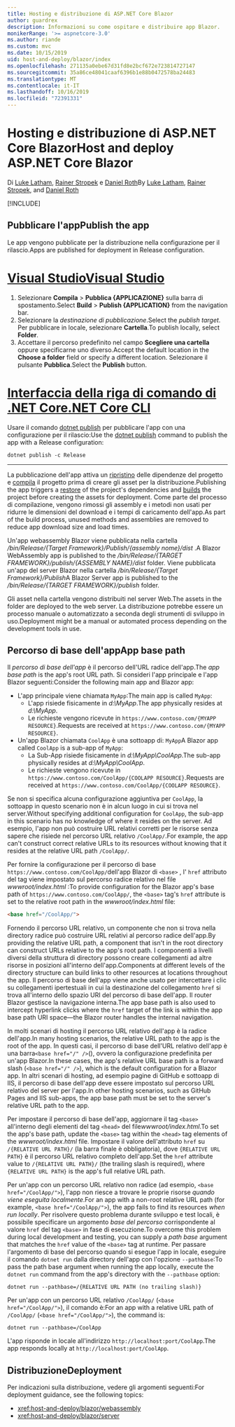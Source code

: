 ```yaml
---
title: Hosting e distribuzione di ASP.NET Core Blazor
author: guardrex
description: Informazioni su come ospitare e distribuire app Blazor.
monikerRange: '>= aspnetcore-3.0'
ms.author: riande
ms.custom: mvc
ms.date: 10/15/2019
uid: host-and-deploy/blazor/index
ms.openlocfilehash: 271135a0ebe67d31fd8e2bcf672e723814727147
ms.sourcegitcommit: 35a86ce48041caaf6396b1e88b0472578ba24483
ms.translationtype: MT
ms.contentlocale: it-IT
ms.lasthandoff: 10/16/2019
ms.locfileid: "72391331"
---
```

# <a name="host-and-deploy-aspnet-core-blazor"></a><span data-ttu-id="fb706-103">Hosting e distribuzione di ASP.NET Core Blazor</span><span class="sxs-lookup"><span data-stu-id="fb706-103">Host and deploy ASP.NET Core Blazor</span></span>

<span data-ttu-id="fb706-104">Di [Luke Latham](https://github.com/guardrex), [Rainer Stropek](https://www.timecockpit.com) e [Daniel Roth](https://github.com/danroth27)</span><span class="sxs-lookup"><span data-stu-id="fb706-104">By [Luke Latham](https://github.com/guardrex), [Rainer Stropek](https://www.timecockpit.com), and [Daniel Roth](https://github.com/danroth27)</span></span>

[!INCLUDE[](~/includes/blazorwasm-preview-notice.md)]

## <a name="publish-the-app"></a><span data-ttu-id="fb706-105">Pubblicare l'app</span><span class="sxs-lookup"><span data-stu-id="fb706-105">Publish the app</span></span>

<span data-ttu-id="fb706-106">Le app vengono pubblicate per la distribuzione nella configurazione per il rilascio.</span><span class="sxs-lookup"><span data-stu-id="fb706-106">Apps are published for deployment in Release configuration.</span></span>

# <a name="visual-studiotabvisual-studio"></a>[<span data-ttu-id="fb706-107">Visual Studio</span><span class="sxs-lookup"><span data-stu-id="fb706-107">Visual Studio</span></span>](#tab/visual-studio)

1. <span data-ttu-id="fb706-108">Selezionare **Compila** > **Pubblica {APPLICAZIONE}** sulla barra di spostamento.</span><span class="sxs-lookup"><span data-stu-id="fb706-108">Select **Build** > **Publish {APPLICATION}** from the navigation bar.</span></span>
1. <span data-ttu-id="fb706-109">Selezionare la *destinazione di pubblicazione*.</span><span class="sxs-lookup"><span data-stu-id="fb706-109">Select the *publish target*.</span></span> <span data-ttu-id="fb706-110">Per pubblicare in locale, selezionare **Cartella**.</span><span class="sxs-lookup"><span data-stu-id="fb706-110">To publish locally, select **Folder**.</span></span>
1. <span data-ttu-id="fb706-111">Accettare il percorso predefinito nel campo **Scegliere una cartella** oppure specificarne uno diverso.</span><span class="sxs-lookup"><span data-stu-id="fb706-111">Accept the default location in the **Choose a folder** field or specify a different location.</span></span> <span data-ttu-id="fb706-112">Selezionare il pulsante **Pubblica**.</span><span class="sxs-lookup"><span data-stu-id="fb706-112">Select the **Publish** button.</span></span>

# <a name="net-core-clitabnetcore-cli"></a>[<span data-ttu-id="fb706-113">Interfaccia della riga di comando di .NET Core</span><span class="sxs-lookup"><span data-stu-id="fb706-113">.NET Core CLI</span></span>](#tab/netcore-cli)

<span data-ttu-id="fb706-114">Usare il comando [dotnet publish](/dotnet/core/tools/dotnet-publish) per pubblicare l'app con una configurazione per il rilascio:</span><span class="sxs-lookup"><span data-stu-id="fb706-114">Use the [dotnet publish](/dotnet/core/tools/dotnet-publish) command to publish the app with a Release configuration:</span></span>

```dotnetcli
dotnet publish -c Release
```

---

<span data-ttu-id="fb706-115">La pubblicazione dell'app attiva un [ripristino](/dotnet/core/tools/dotnet-restore) delle dipendenze del progetto e [compila](/dotnet/core/tools/dotnet-build) il progetto prima di creare gli asset per la distribuzione.</span><span class="sxs-lookup"><span data-stu-id="fb706-115">Publishing the app triggers a [restore](/dotnet/core/tools/dotnet-restore) of the project's dependencies and [builds](/dotnet/core/tools/dotnet-build) the project before creating the assets for deployment.</span></span> <span data-ttu-id="fb706-116">Come parte del processo di compilazione, vengono rimossi gli assembly e i metodi non usati per ridurre le dimensioni del download e i tempi di caricamento dell'app.</span><span class="sxs-lookup"><span data-stu-id="fb706-116">As part of the build process, unused methods and assemblies are removed to reduce app download size and load times.</span></span>

<span data-ttu-id="fb706-117">Un'app webassembly Blazor viene pubblicata nella cartella */bin/Release/{Target Framework}/Publish/{assembly nome}/dist* .</span><span class="sxs-lookup"><span data-stu-id="fb706-117">A Blazor WebAssembly app is published to the */bin/Release/{TARGET FRAMEWORK}/publish/{ASSEMBLY NAME}/dist* folder.</span></span> <span data-ttu-id="fb706-118">Viene pubblicata un'app del server Blazor nella cartella */bin/Release/{Target Framework}/Publish*</span><span class="sxs-lookup"><span data-stu-id="fb706-118">A Blazor Server app is published to the */bin/Release/{TARGET FRAMEWORK}/publish* folder.</span></span>

<span data-ttu-id="fb706-119">Gli asset nella cartella vengono distribuiti nel server Web.</span><span class="sxs-lookup"><span data-stu-id="fb706-119">The assets in the folder are deployed to the web server.</span></span> <span data-ttu-id="fb706-120">La distribuzione potrebbe essere un processo manuale o automatizzato a seconda degli strumenti di sviluppo in uso.</span><span class="sxs-lookup"><span data-stu-id="fb706-120">Deployment might be a manual or automated process depending on the development tools in use.</span></span>

## <a name="app-base-path"></a><span data-ttu-id="fb706-121">Percorso di base dell'app</span><span class="sxs-lookup"><span data-stu-id="fb706-121">App base path</span></span>

<span data-ttu-id="fb706-122">Il *percorso di base dell'app* è il percorso dell'URL radice dell'app.</span><span class="sxs-lookup"><span data-stu-id="fb706-122">The *app base path* is the app's root URL path.</span></span> <span data-ttu-id="fb706-123">Si consideri l'app principale e l'app Blazor seguenti:</span><span class="sxs-lookup"><span data-stu-id="fb706-123">Consider the following main app and Blazor app:</span></span>

* <span data-ttu-id="fb706-124">L'app principale viene chiamata `MyApp`:</span><span class="sxs-lookup"><span data-stu-id="fb706-124">The main app is called `MyApp`:</span></span>
  * <span data-ttu-id="fb706-125">L'app risiede fisicamente in *d:\\MyApp*.</span><span class="sxs-lookup"><span data-stu-id="fb706-125">The app physically resides at *d:\\MyApp*.</span></span>
  * <span data-ttu-id="fb706-126">Le richieste vengono ricevute in `https://www.contoso.com/{MYAPP RESOURCE}`.</span><span class="sxs-lookup"><span data-stu-id="fb706-126">Requests are received at `https://www.contoso.com/{MYAPP RESOURCE}`.</span></span>
* <span data-ttu-id="fb706-127">Un'app Blazor chiamata `CoolApp` è una sottoapp di: `MyApp`</span><span class="sxs-lookup"><span data-stu-id="fb706-127">A Blazor app called `CoolApp` is a sub-app of `MyApp`:</span></span>
  * <span data-ttu-id="fb706-128">La Sub-App risiede fisicamente in *d:\\MyApp\\CoolApp*.</span><span class="sxs-lookup"><span data-stu-id="fb706-128">The sub-app physically resides at *d:\\MyApp\\CoolApp*.</span></span>
  * <span data-ttu-id="fb706-129">Le richieste vengono ricevute in `https://www.contoso.com/CoolApp/{COOLAPP RESOURCE}`.</span><span class="sxs-lookup"><span data-stu-id="fb706-129">Requests are received at `https://www.contoso.com/CoolApp/{COOLAPP RESOURCE}`.</span></span>

<span data-ttu-id="fb706-130">Se non si specifica alcuna configurazione aggiuntiva per `CoolApp`, la sottoapp in questo scenario non è in alcun luogo in cui si trova nel server.</span><span class="sxs-lookup"><span data-stu-id="fb706-130">Without specifying additional configuration for `CoolApp`, the sub-app in this scenario has no knowledge of where it resides on the server.</span></span> <span data-ttu-id="fb706-131">Ad esempio, l'app non può costruire URL relativi corretti per le risorse senza sapere che risiede nel percorso URL relativo `/CoolApp/`.</span><span class="sxs-lookup"><span data-stu-id="fb706-131">For example, the app can't construct correct relative URLs to its resources without knowing that it resides at the relative URL path `/CoolApp/`.</span></span>

<span data-ttu-id="fb706-132">Per fornire la configurazione per il percorso di base `https://www.contoso.com/CoolApp/`dell'app Blazor di `<base>` , l' `href` attributo del tag viene impostato sul percorso radice relativo nel file *wwwroot/index.html* :</span><span class="sxs-lookup"><span data-stu-id="fb706-132">To provide configuration for the Blazor app's base path of `https://www.contoso.com/CoolApp/`, the `<base>` tag's `href` attribute is set to the relative root path in the *wwwroot/index.html* file:</span></span>

```html
<base href="/CoolApp/">
```

<span data-ttu-id="fb706-133">Fornendo il percorso URL relativo, un componente che non si trova nella directory radice può costruire URL relativi al percorso radice dell'app.</span><span class="sxs-lookup"><span data-stu-id="fb706-133">By providing the relative URL path, a component that isn't in the root directory can construct URLs relative to the app's root path.</span></span> <span data-ttu-id="fb706-134">I componenti a livelli diversi della struttura di directory possono creare collegamenti ad altre risorse in posizioni all'interno dell'app.</span><span class="sxs-lookup"><span data-stu-id="fb706-134">Components at different levels of the directory structure can build links to other resources at locations throughout the app.</span></span> <span data-ttu-id="fb706-135">Il percorso di base dell'app viene anche usato per intercettare i clic su collegamenti ipertestuali in cui la destinazione del collegamento `href` si trova all'interno dello spazio URI del percorso di base dell'app. Il router Blazor gestisce la navigazione interna.</span><span class="sxs-lookup"><span data-stu-id="fb706-135">The app base path is also used to intercept hyperlink clicks where the `href` target of the link is within the app base path URI space&mdash;the Blazor router handles the internal navigation.</span></span>

<span data-ttu-id="fb706-136">In molti scenari di hosting il percorso URL relativo dell'app è la radice dell'app.</span><span class="sxs-lookup"><span data-stu-id="fb706-136">In many hosting scenarios, the relative URL path to the app is the root of the app.</span></span> <span data-ttu-id="fb706-137">In questi casi, il percorso di base dell'URL relativo dell'app è una barra`<base href="/" />`(), ovvero la configurazione predefinita per un'app Blazor.</span><span class="sxs-lookup"><span data-stu-id="fb706-137">In these cases, the app's relative URL base path is a forward slash (`<base href="/" />`), which is the default configuration for a Blazor app.</span></span> <span data-ttu-id="fb706-138">In altri scenari di hosting, ad esempio pagine di GitHub e sottoapp di IIS, il percorso di base dell'app deve essere impostato sul percorso URL relativo del server per l'app.</span><span class="sxs-lookup"><span data-stu-id="fb706-138">In other hosting scenarios, such as GitHub Pages and IIS sub-apps, the app base path must be set to the server's relative URL path to the app.</span></span>

<span data-ttu-id="fb706-139">Per impostare il percorso di base dell'app, aggiornare il tag `<base>` all'interno degli elementi del tag `<head>` del file*wwwroot/index.html*.</span><span class="sxs-lookup"><span data-stu-id="fb706-139">To set the app's base path, update the `<base>` tag within the `<head>` tag elements of the *wwwroot/index.html* file.</span></span> <span data-ttu-id="fb706-140">Impostare il valore dell'attributo `href` su `/{RELATIVE URL PATH}/` (la barra finale è obbligatoria), dove `{RELATIVE URL PATH}` è il percorso URL relativo completo dell'app.</span><span class="sxs-lookup"><span data-stu-id="fb706-140">Set the `href` attribute value to `/{RELATIVE URL PATH}/` (the trailing slash is required), where `{RELATIVE URL PATH}` is the app's full relative URL path.</span></span>

<span data-ttu-id="fb706-141">Per un'app con un percorso URL relativo non radice (ad esempio, `<base href="/CoolApp/">`), l'app non riesce a trovare le proprie risorse *quando viene eseguita localmente*.</span><span class="sxs-lookup"><span data-stu-id="fb706-141">For an app with a non-root relative URL path (for example, `<base href="/CoolApp/">`), the app fails to find its resources *when run locally*.</span></span> <span data-ttu-id="fb706-142">Per risolvere questo problema durante sviluppo e test locali, è possibile specificare un argomento *base del percorso* corrispondente al valore `href` del tag `<base>` in fase di esecuzione.</span><span class="sxs-lookup"><span data-stu-id="fb706-142">To overcome this problem during local development and testing, you can supply a *path base* argument that matches the `href` value of the `<base>` tag at runtime.</span></span> <span data-ttu-id="fb706-143">Per passare l'argomento di base del percorso quando si esegue l'app in locale, eseguire il comando `dotnet run` dalla directory dell'app con l'opzione `--pathbase`:</span><span class="sxs-lookup"><span data-stu-id="fb706-143">To pass the path base argument when running the app locally, execute the `dotnet run` command from the app's directory with the `--pathbase` option:</span></span>

```dotnetcli
dotnet run --pathbase=/{RELATIVE URL PATH (no trailing slash)}
```

<span data-ttu-id="fb706-144">Per un'app con un percorso URL relativo `/CoolApp/` (`<base href="/CoolApp/">`), il comando è:</span><span class="sxs-lookup"><span data-stu-id="fb706-144">For an app with a relative URL path of `/CoolApp/` (`<base href="/CoolApp/">`), the command is:</span></span>

```dotnetcli
dotnet run --pathbase=/CoolApp
```

<span data-ttu-id="fb706-145">L'app risponde in locale all'indirizzo `http://localhost:port/CoolApp`.</span><span class="sxs-lookup"><span data-stu-id="fb706-145">The app responds locally at `http://localhost:port/CoolApp`.</span></span>

## <a name="deployment"></a><span data-ttu-id="fb706-146">Distribuzione</span><span class="sxs-lookup"><span data-stu-id="fb706-146">Deployment</span></span>

<span data-ttu-id="fb706-147">Per indicazioni sulla distribuzione, vedere gli argomenti seguenti:</span><span class="sxs-lookup"><span data-stu-id="fb706-147">For deployment guidance, see the following topics:</span></span>

* <xref:host-and-deploy/blazor/webassembly>
* <xref:host-and-deploy/blazor/server>
